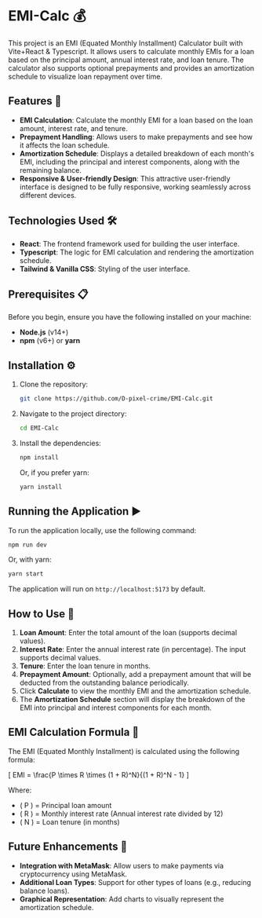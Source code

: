 # EMI-Calc 💰

This project is an EMI (Equated Monthly Installment) Calculator built with Vite+React & Typescript. It allows users to calculate monthly EMIs for a loan based on the principal amount, annual interest rate, and loan tenure. The calculator also supports optional prepayments and provides an amortization schedule to visualize loan repayment over time.

## Features 🚀

- **EMI Calculation**: Calculate the monthly EMI for a loan based on the loan amount, interest rate, and tenure.
- **Prepayment Handling**: Allows users to make prepayments and see how it affects the loan schedule.
- **Amortization Schedule**: Displays a detailed breakdown of each month's EMI, including the principal and interest components, along with the remaining balance.
- **Responsive & User-friendly Design**: This attractive user-friendly interface is designed to be fully responsive, working seamlessly across different devices.

## Technologies Used 🛠️

- **React**: The frontend framework used for building the user interface.
- **Typescript**: The logic for EMI calculation and rendering the amortization schedule.
- **Tailwind & Vanilla CSS**: Styling of the user interface.

## Prerequisites 📋

Before you begin, ensure you have the following installed on your machine:

- **Node.js** (v14+)
- **npm** (v6+) or **yarn**

## Installation ⚙️

1. Clone the repository:

   ```bash
   git clone https://github.com/D-pixel-crime/EMI-Calc.git
   ```

2. Navigate to the project directory:

   ```bash
   cd EMI-Calc
   ```

3. Install the dependencies:

   ```bash
   npm install
   ```

   Or, if you prefer yarn:

   ```bash
   yarn install
   ```

## Running the Application ▶️

To run the application locally, use the following command:

```bash
npm run dev
```

Or, with yarn:

```bash
yarn start
```

The application will run on `http://localhost:5173` by default.

## How to Use 📝

1. **Loan Amount**: Enter the total amount of the loan (supports decimal values).
2. **Interest Rate**: Enter the annual interest rate (in percentage). The input supports decimal values.
3. **Tenure**: Enter the loan tenure in months.
4. **Prepayment Amount**: Optionally, add a prepayment amount that will be deducted from the outstanding balance periodically.
5. Click **Calculate** to view the monthly EMI and the amortization schedule.
6. The **Amortization Schedule** section will display the breakdown of the EMI into principal and interest components for each month.

## EMI Calculation Formula 🧮

The EMI (Equated Monthly Installment) is calculated using the following formula:

\[
EMI = \frac{P \times R \times (1 + R)^N}{(1 + R)^N - 1}
\]

Where:

- \( P \) = Principal loan amount
- \( R \) = Monthly interest rate (Annual interest rate divided by 12)
- \( N \) = Loan tenure (in months)

## Future Enhancements 🚧

- **Integration with MetaMask**: Allow users to make payments via cryptocurrency using MetaMask.
- **Additional Loan Types**: Support for other types of loans (e.g., reducing balance loans).
- **Graphical Representation**: Add charts to visually represent the amortization schedule.
